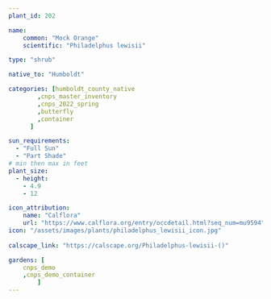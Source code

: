 ```yaml
---
plant_id: 202 

name: 
    common: "Mock Orange"  
    scientific: "Philadelphus lewisii"   

type: "shrub"

native_to: "Humboldt"

categories: [humboldt_county_native
        ,cnps_master_inventory
        ,cnps_2022_spring
        ,butterfly
        ,container
      ]

sun_requirements:
  - "Full Sun"
  - "Part Shade"
# min then max in feet
plant_size:
  - height: 
    - 4.9 
    - 12

icon_attribution: 
    name: "Calflora"
    url: "https://www.calflora.org/entry/occdetail.html?seq_num=mu9594"
icon: "/assets/images/plants/philadelphus_lewisii_icon.jpg"
 
calscape_link: "https://calscape.org/Philadelphus-lewisii-()"

gardens: [
    cnps_demo
    ,cnps_demo_container
        ]
---
```

